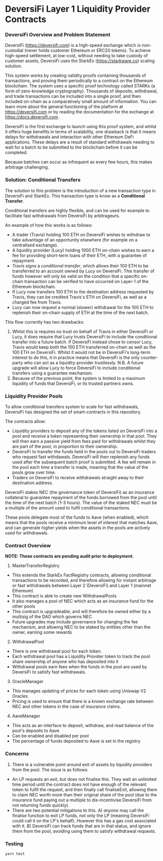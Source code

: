# DeversiFi Layer 1 Liquidity Provider Contracts

### DeversiFi Overview and Problem Statement

DeversiFi (https://deversifi.com) is a high-speed exchange which is non-custodial (never holds customer Ethereum or ERC20 tokens). To achieve high-speed settlement, at low-cost, without needing to take custody of customer assets, DeversiFi uses the StarkEx (https://starkware.co) scaling solution.

This system works by creating validity proofs containing thousands of transactions, and proving them periodically to a contract on the Ethereum blockchain. The system uses a specific proof technology called STARKs (a form of zero-knowledge cryptography). Thousands of deposits, withdrawal, and trade transactions can be included into a single proof, and then included on-chain as a comparatively small amount of information. You can learn more about the general functioning of the platform at https://deversifi.com or by reading the documentation for the exchange at https://docs.deversifi.com.

DeversiFi is the first exchange to launch using this proof system, and whilst it offers huge benefits in terms of scalability, one drawback is that it means delays for withdrawals and interaction with other Ethereum DeFi applications. These delays are a result of standard withdrawals needing to wait for a batch to be submitted to the blockchain before it can be completed.

Because batches can occur as infrequent as every few hours, this makes arbitrage challenging.

### Solution: Conditional Transfers

The solution to this problem is the introduction of a new transaction type in DeversiFi and StarkEx. This transaction type is know as a **Conditional Transfer**.

Conditional transfers are highly flexible, and can be used for example to facilitate fast withdrawals from DeversiFi by arbitrageurs.

An example of how this works is as follows:

- A trader (Travis) holding 100 ETH on DeversiFi wishes to withdraw to take advantage of an opportunity elsewhere (for example on a centralised exchange).
- A liquidity provider (Lucy) holding 1000 ETH on-chain wishes to earn a fee for providing short-term loans of their ETH, with a guarantee of repayment.
- Travis signs a *conditional transfer*, which allows their 100 ETH to be transferred to an account owned by Lucy on DeversiFi. This transfer of funds however will only be valid on the condition that a specific on-chain transaction can be verified to have occurred on Layer-1 of the Ethereum blockchain.
- If Lucy now transfers 100 ETH to the destination address requested by Travis, they can be credited Travis's ETH on DeversiFi, as well as a charged fee from Travis.
- Lucy can now request a normal (slower) withdrawal for the 100 ETH to replenish their on-chain supply of ETH at the time of the next batch.

This flow currently has two drawbacks:
1. Whilst this is requires no trust on behalf of Travis in either DeversiFi or Lucy, it does require that Lucy trusts DeversiFi to include the conditional transfer into a future batch. If DeversiFi instead chose to censor Lucy, Travis would keep both the 100 ETH transferred on-chain as well as the 100 ETH on DeversiFi. Whilst it would not be in DeversiFi's long-term interest to do this, it in practice means that DeversiFi is the only counter-party who can act as a liquidity-provider trustlessly. N.B. A future upgrade will allow Lucy to force DeversiFi to include conditional transfers using a guarantee mechanism.
2. Because of the previous point, the system is limited to a maximum liquidity of funds that DeversiFi, or its trusted partners owns.

### Liquidity Provider Pools

To allow conditional transfers system to scale for fast withdrawals, DeversiFi has designed the set of smart-contracts in this repository.

The contracts allow:
- Liquidity providers to deposit any of the tokens listed on DeversiFi into a pool and receive a token representing their ownership in that pool. They will then earn a passive yield from fees paid for withdrawals whilst they are part of the pool, in proportion to their ownership.
- DeversiFi to transfer the funds held in the pools out to DeversiFi traders who request fast withdawals. DeversiFi will then replenish any funds used after the subsequent batch proof is submitted. A fee will remain in the pool each time a transfer is made, meaning that the value of the pools grow over time.
- Traders on DeversiFi to receive withdrawals straight away to their destination address.

DeversiFi stakes NEC (the governance token of DeversiFi) as an insurance collateral to guarantee repayment of the funds borrowed from the pool until the time of the next batch (1-3 hours). The value of the staked NEC must be a multiple of the amount used to fulfil conditional transactions.

These pools delegate most of the funds to Aave (when enabled), which means that the pools receive a minimum level of interest that matches Aave, and can generate higher yields when the assets in the pools are actively used for withdrawals.

### Contract Overview

**NOTE: These contracts are pending audit prior to deployment.**

1. MasterTransferRegistry
- This extends the StarkEx FactRegistry contracts, allowing conditional transactions to be recorded, and therefore allowing for instant arbitrage or fast withdrawals between Layer 2 (DeversiFi) and Layer 1 (mainnet Ethereum)
- This contract is able to create new WithdrawalPools
- It also manages a pool of NEC which acts as an insurance fund for the other pools
- This contract is upgradeable, and will therefore be owned either by a multisig of the DAO which governs NEC
- Future upgrades may include governance for changing the fee mechanism, and allowing NEC to be staked by entities other than the owner, earning some rewards

2. WithdrawalPool
- There is one withdrawal pool for each token.
- Each withdrawal pool has a Liquidity Provider token to track the pool share ownership of anyone who has deposited into it
- Withdrawal pools earn fees when the funds in the pool are used by DeversiFi to satisfy fast withdrawals.

3. OracleManager
- This manages updating of prices for each token using Uniswap V2 Oracles
- Pricing is used to ensure that there is a known exchange rate between NEC and other tokens in the case of insurance claims.

4. AaveManager
- This acts as an interface to deposit, withdraw, and read balance of the pool's deposits to Aave
- Can be enabled and disabled per pool
- The percentage of funds deposited to Aave is set in the registry


### Concerns

1. There is a vulnerable point around exit of assets by liquidity providers from the pool. The issue is as follows:
  - An LP requests an exit, but does not finalise this. They wait an unlimited time period until the contract does not have enough of the relevant token to fulfil the request, and then finally call finaliseExit, allowing them to claim NEC worth more than their original share of the pool (due to the insurance fund paying out a multiple to dis-incentivise DeversiFi from not returning funds quickly).
  - There are two potential mitigations to this. A) *anyone* may call the finalise function to exit LP funds, not only the LP (meaning DeversiFi could call it on the LP's behalf). However this has a gas cost associated with it. B) DeversiFi can track funds that are in that status, and ignore them from the pool, avoiding using them to satisfy withdrawal requests.

### Testing

`yarn test`
